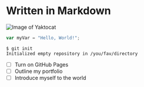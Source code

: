 # Written in Markdown 

![Image of Yaktocat](https://octodex.github.com/images/yaktocat.png)

``` javascript
var myVar = "Hello, World!";
```
```
$ git init
Initialized empty repository in /you/fav/directory
```

- [ ] Turn on GitHub Pages
- [ ] Outline my portfolio
- [ ] Introduce myself to the world 
